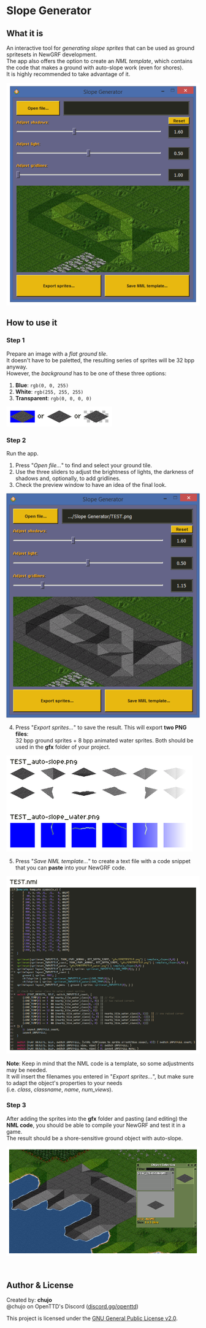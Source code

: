 # Slope Generator

## What it is

An interactive tool for _generating slope sprites_ that can be used as ground spritesets in NewGRF development.  
The app also offers the option to create an _NML template_, which contains the code that makes a ground with auto-slope work (even for shores).  
It is highly recommended to take advantage of it.

![App](/_readme/default.png)


## How to use it

### Step 1

Prepare an image with a _flat ground tile_.  
It doesn't have to be paletted, the resulting series of sprites will be 32 bpp anyway.  
However, the _background_ has to be one of these three options:

1) **Blue**: `rgb(0, 0, 255)`
2) **White**: `rgb(255, 255, 255)`
3) **Transparent**: `rgb(0, 0, 0, 0)`

![01](/_readme/01.png)


### Step 2

Run the app.
1) Press "_Open file..._" to find and select your ground tile.
2) Use the three sliders to adjust the brightness of lights, the darkness of shadows and, optionally, to add gridlines.
3) Check the preview window to have an idea of the final look.

![02](/_readme/02.png)

4) Press "_Export sprites..._" to save the result. This will export **two PNG files**:  
    32 bpp ground sprites + 8 bpp animated water sprites. Both should be used in the **gfx** folder of your project.

![03](/_readme/03.png)

5) Press "_Save NML template..._" to create a text file with a code snippet that you can **paste** into your NewGRF code.

![04](/_readme/04.png)

**Note**: Keep in mind that the NML code is a template, so some adjustments may be needed.  
It will insert the filenames you entered in "_Export sprites..._", but make sure to adapt the object's properties to your needs  
(i.e. _class_, _classname_, _name_, _num_views_).


### Step 3

After adding the sprites into the **gfx** folder and pasting (and editing) the **NML code**, you should be able to compile your NewGRF and test it in a game.  
The result should be a shore-sensitive ground object with auto-slope.

![05](/_readme/05.png)

<br>

## Author & License

Created by: **chujo**  
@chujo on OpenTTD's Discord ([discord.gg/openttd](https://discord.gg/openttd))

This project is licensed under the [GNU General Public License v2.0](https://www.gnu.org/licenses/old-licenses/gpl-2.0.html).


